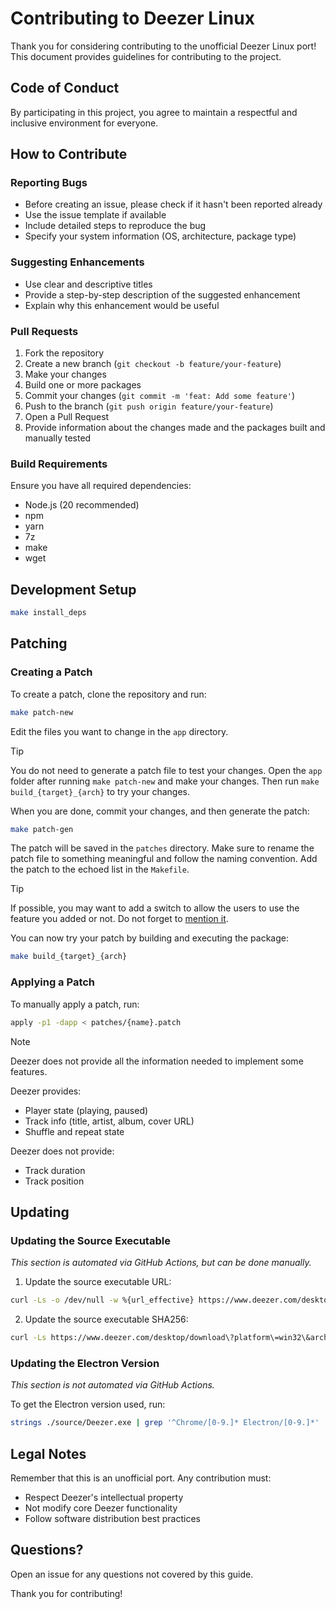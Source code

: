 # Contributing to Deezer Linux

Thank you for considering contributing to the unofficial Deezer Linux port! This document provides guidelines for contributing to the project.

## Code of Conduct

By participating in this project, you agree to maintain a respectful and inclusive environment for everyone.

## How to Contribute

### Reporting Bugs

- Before creating an issue, please check if it hasn't been reported already
- Use the issue template if available
- Include detailed steps to reproduce the bug
- Specify your system information (OS, architecture, package type)

### Suggesting Enhancements

- Use clear and descriptive titles
- Provide a step-by-step description of the suggested enhancement
- Explain why this enhancement would be useful

### Pull Requests

1. Fork the repository
2. Create a new branch (`git checkout -b feature/your-feature`)
3. Make your changes
4. Build one or more packages
5. Commit your changes (`git commit -m 'feat: Add some feature'`)
6. Push to the branch (`git push origin feature/your-feature`)
7. Open a Pull Request
8. Provide information about the changes made and the packages built and manually tested

### Build Requirements

Ensure you have all required dependencies:

- Node.js (20 recommended)
- npm
- yarn
- 7z
- make
- wget

## Development Setup

```sh
make install_deps
```

## Patching

### Creating a Patch

To create a patch, clone the repository and run:

```sh
make patch-new
```

Edit the files you want to change in the `app` directory.

> [!TIP]
> You do not need to generate a patch file to test your changes. Open the `app` folder after running `make patch-new` and make your changes. Then run `make build_{target}_{arch}` to try your changes.

When you are done, commit your changes, and then generate the patch:

```sh
make patch-gen
```

The patch will be saved in the `patches` directory. Make sure to rename the patch file to something meaningful and follow the naming convention. Add the patch to the echoed list in the `Makefile`.

> [!TIP]
> If possible, you may want to add a switch to allow the users to use the feature you added or not. Do not forget to [mention it](./README.md#usage).

You can now try your patch by building and executing the package:

```sh
make build_{target}_{arch}
```

### Applying a Patch

To manually apply a patch, run:

```sh
apply -p1 -dapp < patches/{name}.patch
```

> [!NOTE]
> Deezer does not provide all the information needed to implement some features.
>
> Deezer provides:
>
> - Player state (playing, paused)
> - Track info (title, artist, album, cover URL)
> - Shuffle and repeat state
>
> Deezer does not provide:
>
> - Track duration
> - Track position

## Updating

### Updating the Source Executable

_This section is automated via GitHub Actions, but can be done manually._

1. Update the source executable URL:

```sh
curl -Ls -o /dev/null -w %{url_effective} https://www.deezer.com/desktop/download\?platform\=win32\&architecture\=x86
```

2. Update the source executable SHA256:

```sh
curl -Ls https://www.deezer.com/desktop/download\?platform\=win32\&architecture\=x86 | sha256sum
```

### Updating the Electron Version

_This section is not automated via GitHub Actions._

To get the Electron version used, run:

```sh
strings ./source/Deezer.exe | grep '^Chrome/[0-9.]* Electron/[0-9.]*'
```

## Legal Notes

Remember that this is an unofficial port. Any contribution must:

- Respect Deezer's intellectual property
- Not modify core Deezer functionality
- Follow software distribution best practices

## Questions?

Open an issue for any questions not covered by this guide.

Thank you for contributing!
